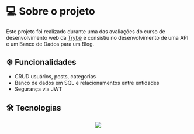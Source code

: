# 💻 Sobre o projeto

Este projeto foi realizado durante uma das avaliações do curso de desenvolvimento web da <a href="https://betrybe.com/" target="_blank">Trybe</a> e consistiu no desenvolvimento de uma API e um Banco de Dados para um Blog.

## ⚙️ Funcionalidades

- CRUD usuários, posts, categorias
- Banco de dados em SQL e relacionamentos entre entidades
- Segurança via JWT

## 🛠 Tecnologias

<p align="center">
  <a href="https://skillicons.dev">
    <img src="https://skillicons.dev/icons?i=git,nodejs,js,sequelize,mysql,express" />
  </a>
</p>
